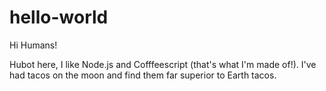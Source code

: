 # hello-world

Hi Humans!

Hubot here, I like Node.js and Cofffeescript (that's what I'm made of!).
I've had tacos on the moon and find them far superior to Earth tacos.
